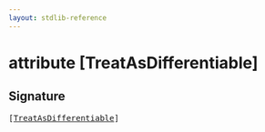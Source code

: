 ```yaml
---
layout: stdlib-reference
---
```


# attribute [TreatAsDifferentiable]

## Signature

<pre>
[<a href="treatasdifferentiable-057.html">TreatAsDifferentiable</a>]
</pre>

